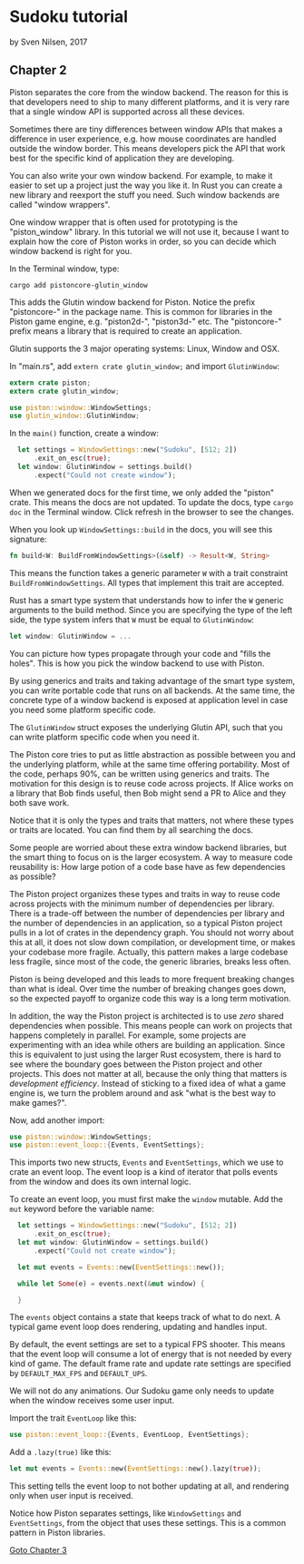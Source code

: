 # Sudoku tutorial
by Sven Nilsen, 2017

## Chapter 2

Piston separates the core from the window backend.
The reason for this is that developers need to ship to many different platforms,
and it is very rare that a single window API is supported across all these devices.

Sometimes there are tiny differences between window APIs that makes a
difference in user experience, e.g. how mouse coordinates are handled outside
the window border. This means developers pick the API that work best for
the specific kind of application they are developing.

You can also write your own window backend.
For example, to make it easier to set up a project just the way you like it.
In Rust you can create a new library and reexport the stuff you need.
Such window backends are called "window wrappers".

One window wrapper that is often used for prototyping is the "piston_window" library.
In this tutorial we will not use it, because I want to explain how
the core of Piston works in order, so you can decide which window backend
is right for you.

In the Terminal window, type:

```
cargo add pistoncore-glutin_window
```

This adds the Glutin window backend for Piston.
Notice the prefix "pistoncore-" in the package name.
This is common for libraries in the Piston game engine, e.g. "piston2d-",
"piston3d-" etc.
The "pistoncore-" prefix means a library that is required to create an application.

Glutin supports the 3 major operating systems: Linux, Window and OSX.

In "main.rs", add `extern crate glutin_window;` and import `GlutinWindow`:

```rust
extern crate piston;
extern crate glutin_window;

use piston::window::WindowSettings;
use glutin_window::GlutinWindow;
```

In the `main()` function, create a window:

```rust
  let settings = WindowSettings::new("Sudoku", [512; 2])
      .exit_on_esc(true);
  let window: GlutinWindow = settings.build()
      .expect("Could not create window");
```

When we generated docs for the first time, we only added the "piston" crate.
This means the docs are not updated.
To update the docs, type `cargo doc` in the Terminal window.
Click refresh in the browser to see the changes.

When you look up `WindowSettings::build` in the docs, you will see this signature:

```rust
fn build<W: BuildFromWindowSettings>(&self) -> Result<W, String>
```

This means the function takes a generic parameter `W` with a trait constraint
`BuildFromWindowSettings`. All types that implement this trait are accepted.

Rust has a smart type system that understands how to infer the `W` generic
arguments to the build method.
Since you are specifying the type of the left side, the type system infers
that `W` must be equal to `GlutinWindow`:

```rust
let window: GlutinWindow = ...
```

You can picture how types propagate through your code and "fills the holes".
This is how you pick the window backend to use with Piston.

By using generics and traits and taking advantage of the smart type system,
you can write portable code that runs on all backends.
At the same time, the concrete type of a window backend is
exposed at application level in case you need some platform specific code.

The `GlutinWindow` struct exposes the underlying Glutin API, such that
you can write platform specific code when you need it.

The Piston core tries to put as little abstraction as possible
between you and the underlying platform, while at the same time offering portability.
Most of the code, perhaps 90%, can be written using generics and traits.
The motivation for this design is to reuse code across projects.
If Alice works on a library that Bob finds useful,
then Bob might send a PR to Alice and they both save work.

Notice that it is only the types and traits that matters,
not where these types or traits are located.
You can find them by all searching the docs.

Some people are worried about these extra window backend libraries,
but the smart thing to focus on is the larger ecosystem.
A way to measure code reusability is: How large potion of a code base
have as few dependencies as possible?

The Piston project organizes these types and traits in way to reuse
code across projects with the minimum number of dependencies per library.
There is a trade-off between the number of dependencies per library
and the number of dependencies in an application,
so a typical Piston project pulls in a lot of crates in the dependency graph.
You should not worry about this at all, it does not slow down compilation,
or development time, or makes your codebase more fragile.
Actually, this pattern makes a large codebase less fragile, since most of
the code, the generic libraries, breaks less often.

Piston is being developed and this leads to more frequent breaking changes
than what is ideal. Over time the number of breaking changes goes down,
so the expected payoff to organize code this way is a long term motivation.

In addition, the way the Piston project is architected is to use *zero*
shared dependencies when possible.
This means people can work on projects that happens completely in parallel.
For example, some projects are experimenting with an idea while others
are building an application.
Since this is equivalent to just using the larger Rust ecosystem,
there is hard to see where the boundary goes between the Piston project
and other projects. This does not matter at all,
because the only thing that matters is *development efficiency*.
Instead of sticking to a fixed idea of what a game engine is,
we turn the problem around and ask "what is the best way to make games?".

Now, add another import:

```rust
use piston::window::WindowSettings;
use piston::event_loop::{Events, EventSettings};
```

This imports two new structs, `Events` and `EventSettings`,
which we use to crate an event loop.
The event loop is a kind of iterator that polls events from the window
and does its own internal logic.

To create an event loop, you must first make the `window` mutable.
Add the `mut` keyword before the variable name:

```rust
  let settings = WindowSettings::new("Sudoku", [512; 2])
      .exit_on_esc(true);
  let mut window: GlutinWindow = settings.build()
      .expect("Could not create window");

  let mut events = Events::new(EventSettings::new());

  while let Some(e) = events.next(&mut window) {

  }
```

The `events` object contains a state that keeps track of what to do next.
A typical game event loop does rendering, updating and handles input.

By default, the event settings are set to a typical FPS shooter.
This means that the event loop will consume a lot of energy
that is not needed by every kind of game.
The default frame rate and update rate settings are specified by `DEFAULT_MAX_FPS` and `DEFAULT_UPS`.

We will not do any animations. Our Sudoku game only needs to update
when the window receives some user input.

Import the trait `EventLoop` like this:

```rust
use piston::event_loop::{Events, EventLoop, EventSettings};
```

Add a `.lazy(true)` like this:

```rust
let mut events = Events::new(EventSettings::new().lazy(true));
```

This setting tells the event loop to not bother updating at all,
and rendering only when user input is received.

Notice how Piston separates settings, like `WindowSettings` and `EventSettings`, from the object that uses these settings.
This is a common pattern in Piston libraries.

[Goto Chapter 3](chp-03.md)
